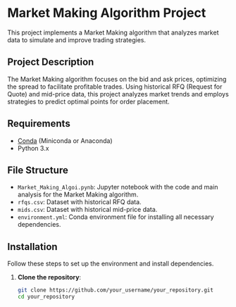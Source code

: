 # Market Making Algorithm Project

This project implements a Market Making algorithm that analyzes market data to simulate and improve trading strategies.

## Project Description

The Market Making algorithm focuses on the bid and ask prices, optimizing the spread to facilitate profitable trades. Using historical RFQ (Request for Quote) and mid-price data, this project analyzes market trends and employs strategies to predict optimal points for order placement.

## Requirements

- [Conda](https://docs.conda.io/en/latest/miniconda.html) (Miniconda or Anaconda)
- Python 3.x

## File Structure

- `Market_Making_Algoi.pynb`: Jupyter notebook with the code and main analysis for the Market Making algorithm.
- `rfqs.csv`: Dataset with historical RFQ data.
- `mids.csv`: Dataset with historical mid-price data.
- `environment.yml`: Conda environment file for installing all necessary dependencies.

## Installation

Follow these steps to set up the environment and install dependencies.

1. **Clone the repository**:

   ```bash
   git clone https://github.com/your_username/your_repository.git
   cd your_repository

